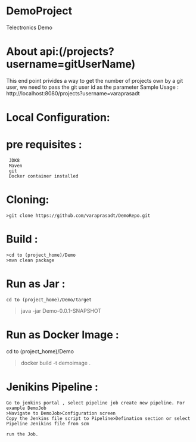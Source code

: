 # DemoProject
Telectronics Demo

# About api:(/projects?username=gitUserName)
This end point privides a way to get the number of projects own by a git user, we need to pass the git user id as the parameter
 Sample Usage : http://localhost:8080/projects?username=varaprasadt
 
# Local Configuration:
  # pre requisites :
     JDK8
     Maven
     git
     Docker container installed
     
# Cloning:
    >git clone https://github.com/varaprasadt/DemoRepo.git
# Build :
    >cd to (project_home)/Demo
    >mvn clean package
# Run as Jar :
    cd to (project_home)/Demo/target
   >java -jar Demo-0.0.1-SNAPSHOT

# Run as Docker Image :
   cd to (project_home)/Demo
   >docker build -t demoimage .
   
# Jenikins Pipeline :
    Go to jenkins portal , select pipeline job create new pipeline. For example DemoJob
    >Navigate to DemoJob>Configuration screen
    Copy the Jenkins file script to Pipeline>Defination section or select Pipeline Jenikins file from scm
    
    run the Job.
    
